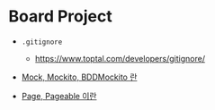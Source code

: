 # Board Project
* `.gitignore`
  * https://www.toptal.com/developers/gitignore/

* [Mock, Mockito, BDDMockito 란](docs/Mock.md)
* [Page, Pageable 이란](docs/page.md)